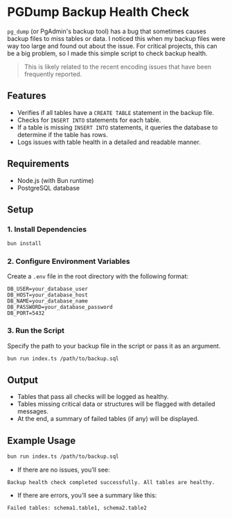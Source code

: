 # PGDump Backup Health Check

`pg_dump` (or PgAdmin's backup tool) has a bug that sometimes causes backup files to miss tables or data. I noticed this when my backup files were way too large and found out about the issue. For critical projects, this can be a big problem, so I made this simple script to check backup health.

> This is likely related to the recent encoding issues that have been frequently reported.

## Features
- Verifies if all tables have a `CREATE TABLE` statement in the backup file.
- Checks for `INSERT INTO` statements for each table.
- If a table is missing `INSERT INTO` statements, it queries the database to determine if the table has rows.
- Logs issues with table health in a detailed and readable manner.

## Requirements
- Node.js (with Bun runtime)
- PostgreSQL database

## Setup
### 1. Install Dependencies
```bash
bun install
```

### 2. Configure Environment Variables
Create a `.env` file in the root directory with the following format:

```env
DB_USER=your_database_user
DB_HOST=your_database_host
DB_NAME=your_database_name
DB_PASSWORD=your_database_password
DB_PORT=5432
```

### 3. Run the Script
Specify the path to your backup file in the script or pass it as an argument.

```bash
bun run index.ts /path/to/backup.sql
```

## Output
- Tables that pass all checks will be logged as healthy.
- Tables missing critical data or structures will be flagged with detailed messages.
- At the end, a summary of failed tables (if any) will be displayed.

## Example Usage
```bash
bun run index.ts /path/to/backup.sql
```
- If there are no issues, you’ll see:
```text
Backup health check completed successfully. All tables are healthy.
```
- If there are errors, you’ll see a summary like this:
```text
Failed tables: schema1.table1, schema2.table2
```

